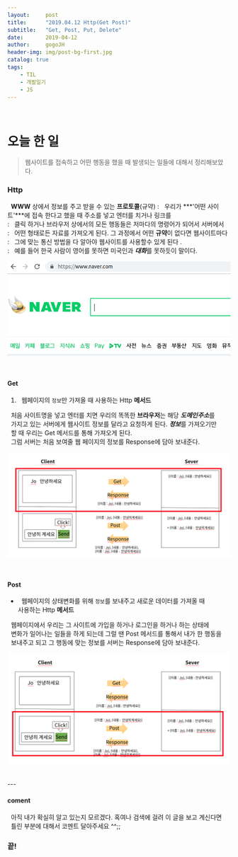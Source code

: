 ```yaml
---
layout:     post
title:      "2019.04.12 Http(Get Post)"
subtitle:   "Get, Post, Put, Delete"
date:       2019-04-12
author:     gogoJH
header-img: img/post-bg-first.jpg
catalog: true
tags:
    - TIL
    - 개발일기
    - JS
---
```



<br>
  
# 오늘 한 일

> 웹사이트를 접속하고 어떤 행동을 했을 때 발생되는 일들에 대해서 정리해보았다.

### Http

&nbsp; **WWW** 상에서 정보를 주고 받을 수 있는 **프로토콜**(규약)
  : &nbsp; 우리가 ***'어떤 사이트'***에 접속 한다고 했을 때 주소를 넣고 엔터를 치거나 링크를 <br>
  : &nbsp; 클릭 하거나 브라우저 상에서의 모든 행동들은 저마다의 명령어가 되어서 서버에서<br>
  : &nbsp; 어떤 형태로든 자료를 가져오게 된다. 그 과정에서 어떤 **규약**이 없다면 웹사이트마다 <br>
  : &nbsp; 그에 맞는 통신 방법을 다 알아야 웹사이트를 사용할수 있게 된다 .<br>
  : &nbsp; 예를 들어 한국 사람이 영어를 못하면 미국인과 ***대화***를 못하듯이 말이다. <br>

![웹사이트 접속](/img/post-http-get-post.png)

<br>


#### Get
1. &nbsp; 웹페이지의 `정보`만 가져올 때 사용하는 Http **메서드**

  &nbsp; 처음 사이트명을 넣고 엔터를 치면 우리의 똑똑한 **브라우저**는 해당 ***도메인주소***를 <br>
  &nbsp; 가지고 있는 서버에게 웹사이트 정보를 달라고 요청하게 된다. ***정보***를 가져오기만 <br>
  &nbsp; 할 때 우리는 Get 메서드를 통해 가져오게 된다.<br>
  &nbsp; 그럼 서버는 처음 보여줄 웹 페이지의 정보를 Response에 담아 보내준다. <br>

![웹페이지 다운](/img/post-http-get-post2.png)

<br>


#### Post

- &nbsp; 웹페이지의 상태변화를 위해 `정보`를 보내주고 새로운 데이터를 가져올 때 <br>
사용하는 Http **메서드**

&nbsp; 웹페이지에서 우리는 그 사이트에 가입을 하거나 로그인을 하거나 하는 상태에<br>
&nbsp; 변화가 일어나는 일들을 하게 되는데 그럴 땐 Post 메서드를 통해서 내가 한 행동을 <br>
&nbsp; 보내주고 되고 그 행동에 맞는 정보를 서버는 Response에 담아 보내준다.  <br>

![정보 수정](/img/post-http-get-post3.png)

<br>
---



#### coment
&nbsp; 아직 내가 확실히 알고 있는지 모르겠다. 혹여나 검색에 걸려 이 글을 보고 계신다면 <br>
&nbsp; 틀린 부분에 대해서 코멘트 달아주세요 ^^;;<br>
  

### 끝!